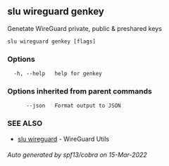 ## slu wireguard genkey

Genetate WireGuard private, public & preshared keys

```
slu wireguard genkey [flags]
```

### Options

```
  -h, --help   help for genkey
```

### Options inherited from parent commands

```
      --json   Format output to JSON
```

### SEE ALSO

* [slu wireguard](slu_wireguard.md)	 - WireGuard Utils

###### Auto generated by spf13/cobra on 15-Mar-2022
